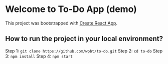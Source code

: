 # Welcome to To-Do App (demo)

This project was bootstrapped with [Create React App](https://github.com/facebook/create-react-app).

## How to run the project in your local environment?

Step 1: `git clone https://github.com/wpbt/to-do.git`
Step 2: `cd to-do`
Step 3: `npm install`
Step 4: `npm start`

